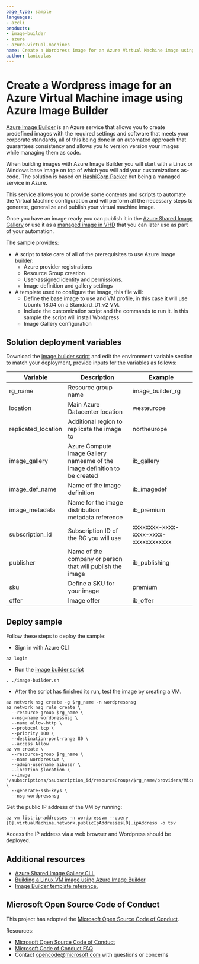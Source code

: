 ```yaml
---
page_type: sample
languages: 
- azcli
products: 
- image-builder
- azure
- azure-virtual-machines
name: Create a Wordpress image for an Azure Virtual Machine image using Azure Image Builder
author: lanicolas
---
```


# Create a Wordpress image for an Azure Virtual Machine image using Azure Image Builder #

[Azure Image Builder](https://docs.microsoft.com/en-us/azure/virtual-machines/image-builder-overview) is an Azure service that allows you to create predefined images with the required settings and software that meets your corporate standards, all of this being done in an automated approach that guarantees consistency and allows you to version version your images while managing them as code.

When building images with Azure Image Builder you will start with a Linux or Windows base image on top of which you will add your customizations as-code. The solution is based on [HashiCorp Packer](https://www.packer.io/) but being a managed service in Azure.

This service allows you to provide some contents and scripts to automate the Virtual Machine configuration and will perform all the necessary steps to generate, generalize and publish your virtual machine image.

Once you have an image ready you can publish it in the [Azure Shared Image Gallery](https://docs.microsoft.com/en-us/azure/virtual-machines/shared-image-galleries) or use it as a [managed image in VHD](https://docs.microsoft.com/en-us/azure/virtual-machines/linux/capture-image) that you can later use as part of your automation.

The sample provides:

- A script to take care of all of the prerequisites to use Azure image builder:
  - Azure provider registrations
  - Resource Group creation
  - User-assigned identity and permissions.
  - Image definition and gallery settings
- A template used to configure the image, this file will:
  - Define the base image to use and VM profile, in this case it will use Ubuntu 18.04 on a Standard_D1_v2 VM.
  - Include the customization script and the commands to run it. In this sample the script will install Wordpress
  - Image Gallery configuration

## Solution deployment variables

Download the [image builder script](./scripts/image-builder.sh) and edit the environment variable section to match your deployment, provide inputs for the variables as follows:

| Variable | Description | Example |
|---|---|---|
| rg_name | Resource group name | image_builder_rg |
| location | Main Azure Datacenter location | westeurope |
| replicated_location | Additional region to replicate the image to | northeurope |
| image_gallery | Azure Compute Image Gallery nameame of the image definition to be created  | ib_gallery |
| image_def_name | Name of the image definition | ib_imagedef |
| image_metadata | Name for the image distribution metadata reference | ib_premium |
| subscription_id | Subscription ID of the RG you will use | xxxxxxxx-xxxx-xxxx-xxxx-xxxxxxxxxxxx |
| publisher | Name of the company or person that will publish the image | ib_publishing |
| sku | Define a SKU for your image | premium |
| offer | Image offer | ib_offer |

## Deploy sample

Follow these steps to deploy the sample:

- Sign in with Azure CLI

```shell
az login
```

- Run the [image builder script](./scripts/image-builder.sh)

```shell
. ./image-builder.sh
```

- After the script has finished its run, test the image by creating a VM.

```shell
az network nsg create -g $rg_name -n wordpressnsg
az network nsg rule create \
  --resource-group $rg_name \
  --nsg-name wordpressnsg \
  --name allow-http \
  --protocol tcp \
  --priority 100 \
  --destination-port-range 80 \
  --access Allow
az vm create \
  --resource-group $rg_name \
  --name wordpressvm \
  --admin-username aibuser \
  --location $location \
  --image "/subscriptions/$subscription_id/resourceGroups/$rg_name/providers/Microsoft.Compute/galleries/$image_gallery/images/$image_def_name/versions/latest" \
  --generate-ssh-keys \
  --nsg wordpressnsg
```

Get the public IP address of the VM by running:

```shell
az vm list-ip-addresses -n wordpressvm --query [0].virtualMachine.network.publicIpAddresses[0].ipAddress -o tsv
```

Access the IP address via a web browser and Wordpress should be deployed.

## Additional resources

- [Azure Shared Image Gallery CLI.](https://docs.microsoft.com/en-us/cli/azure/service-page/azure%20shared%20image%20gallery?view=azure-cli-latest)
- [Building a Linux VM image using Azure Image Builder](https://docs.microsoft.com/en-us/azure/virtual-machines/linux/image-builder)
- [Image Builder template reference.](https://docs.microsoft.com/en-us/azure/virtual-machines/linux/image-builder-json#properties-customize)

## Microsoft Open Source Code of Conduct

This project has adopted the [Microsoft Open Source Code of Conduct](https://opensource.microsoft.com/codeofconduct/).

Resources:

- [Microsoft Open Source Code of Conduct](https://opensource.microsoft.com/codeofconduct/)
- [Microsoft Code of Conduct FAQ](https://opensource.microsoft.com/codeofconduct/faq/)
- Contact [opencode@microsoft.com](mailto:opencode@microsoft.com) with questions or concerns